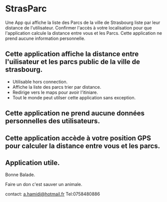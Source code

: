 # StrasParc
Une App qui affiche la liste des Parcs de la ville de Strasbourg liste par leur distance de l'utilisateur. 
Confirmer l'accès à votre localisation pour que l'application calcule la distance entre vous et les Parcs.
Cette application ne prend aucune information personnelle.

## Cette application affiche la distance entre l'uilisateur et les parcs public de la ville de strasbourg.

* Utilisable hors connection.
* Affiche la liste des parcs trier par distance.
* Redirige vers le maps pour avoir l'itiniare.
* Tout le monde peut utilser cette application sans exception.

## Cette application ne prend aucune données personnelles des utilisateurs.
## Cette application accède à votre position GPS pour calculer la distance entre vous et les parcs.
## Application utile.

Bonne Balade.

Faire un don c'est sauver un animale. 

contact: a.hamidi@hotmail.fr
Tel:0758480886
